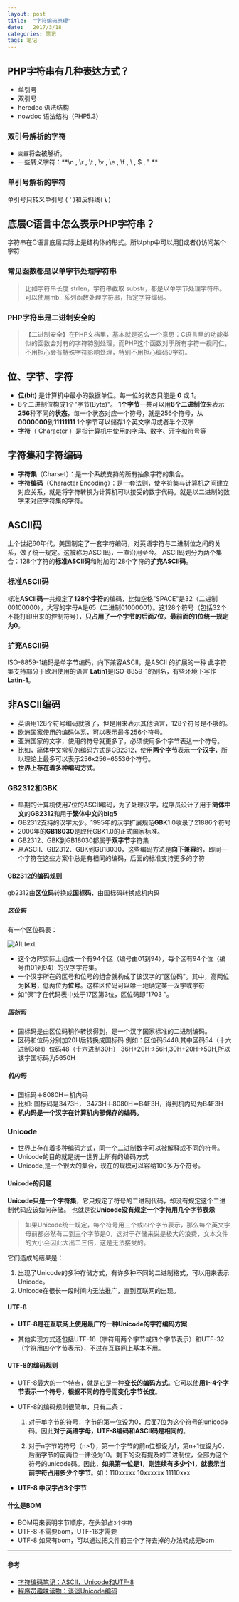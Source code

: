 ```yaml
---
layout: post
title:  "字符编码原理"
date:   2017/3/18
categories: 笔记
tags: 笔记
---
```


## PHP字符串有几种表达方式？
- 单引号
- 双引号
- heredoc 语法结构
- nowdoc  语法结构（PHP5.3）

### 双引号解析的字符
- `变量`将会被解析。
- 一些转义字符：**\n , \r , \t , \v , \e , \f , \\ , \$ , \" **

### 单引号解析的字符
单引号只转义单引号 ( **\'** )和反斜线( **\\** )

## 底层C语言中怎么表示PHP字符串？
 字符串在C语言底层实际上是结构体的形式。所以php中可以用[]或者{}访问某个字符

### **常见函数都是以单字节处理字符串**
>比如字符串长度 strlen，字符串截取 substr，都是以单字节处理字符串。可以使用mb_ 系列函数处理字符串，指定字符编码。

### PHP字符串是二进制安全的
>【二进制安全】在PHP文档里，基本就是这么一个意思：C语言里的功能类似的函数会对有的字符特别处理，而PHP这个函数对于所有字符一视同仁，不用担心会有特殊字符影响处理，特别不用担心编码0字符。

## 位、字节、字符
- **位(bit)** 是计算机中最小的数据单位。每一位的状态只能是 **0** 或 **1**。
- 8个二进制位构成1个"字节(Byte)"。
**1个字节**一共可以用**8个二进制位**来表示**256**种不同的**状态**，每一个状态对应一个符号，就是256个符号，从**0000000**到**11111111**
1个字节可以储存1个英文字母或者半个汉字
- **字符**（ Character ）是指计算机中使用的字母、数字、汗字和符号等

## 字符集和字符编码
- **字符集**（Charset）：是一个系统支持的所有抽象字符的集合。
- **字符编码**（Character Encoding）：是一套法则，使字符集与计算机之间建立对应关系，就是将字符转换为计算机可以接受的数字代码。就是以二进制的数字来对应字符集的字符。

## ASCII码
上个世纪60年代，美国制定了一套字符编码，对英语字符与二进制位之间的关系，做了统一规定。这被称为ASCII码，一直沿用至今。
ASCII码划分为两个集合：128个字符的**标准ASCII码**和附加的128个字符的**扩充ASCII码**。

### 标准ASCII码
标准**ASCII码**一共规定了**128个字符**的编码，比如空格"SPACE"是32（二进制00100000），大写的字母A是65（二进制01000001）。这128个符号（包括32个不能打印出来的控制符号），**只占用了一个字节的后面7位**，**最前面的1位统一规定为0**。

### 扩充ASCII码
ISO-8859-1编码是单字节编码，向下兼容ASCII，是ASCII 的扩展的一种
此字符集支持部分于欧洲使用的语言
**Latin1**是ISO-8859-1的别名，有些环境下写作**Latin-1**。


## 非ASCII编码

- 英语用128个符号编码就够了，但是用来表示其他语言，128个符号是不够的。
- 欧洲国家使用的编码体系，可以表示最多256个符号。
- 亚洲国家的文字，使用的符号就更多了，必须使用多个字节表达一个符号。
- 比如，简体中文常见的编码方式是GB2312，使用**两个字节**表示**一个汉字**，所以理论上最多可以表示256x256=65536个符号。
- **世界上存在着多种编码方式**。

### GB2312和GBK

- 早期的计算机使用7位的ASCII编码，为了处理汉字，程序员设计了用于**简体中文**的**GB2312**和用于**繁体中文**的**big5**
- GB2312支持的汉字太少。1995年的汉字扩展规范**GBK**1.0收录了21886个符号
- 2000年的**GB18030**是取代GBK1.0的正式国家标准。
- GB2312、GBK到GB18030都属于**双字节**字符集
- 从ASCII、GB2312、GBK到GB18030，这些编码方法是**向下兼容**的，即同一个字符在这些方案中总是有相同的编码，后面的标准支持更多的字符

#### GB2312的编码规则
gb2312由**区位码**转换成**国标码**，由国标码转换成机内码

##### 区位码
有一个区位码表：

![Alt text](/assets/img/1445226986384.png)

- 这个方阵实际上组成一个有94个区（编号由01到94），每个区有94个位（编号由01到94）的汉字字符集。
- 一个汉字所在的区号和位号的组合就构成了该汉字的"区位码"。其中，高两位为**区号**，低两位为**位号**。这样区位码可以唯一地确定某一汉字或字符
- 如“保”字在代码表中处于17区第3位，区位码即“1703 ”。

##### 国标码
- 国标码是由区位码稍作转换得到，是一个汉字国家标准的二进制编码。
- 区码和位码分别加20H后转换成国标码
例如：区位码5448,其中区码54（十六进制36H）位码48（十六进制30H）
36H+20H->56H,30H+20H->50H,所以该字国标码为5650H

##### 机内码
- 国标码＋8080H＝机内码
- 比如: 国标码是3473H， 3473H＋8080H＝B4F3H，得到机内码为B4F3H
- **机内码是一个汉字在计算机内部保存的编码。**


### Unicode
- 世界上存在着多种编码方式，同一个二进制数字可以被解释成不同的符号。
- Unicode的目的就是统一世界上所有的编码方式
- Unicode,是一个很大的集合，现在的规模可以容纳100多万个符号。

#### Unicode的问题
**Unicode只是一个字符集**，它只规定了符号的二进制代码，却没有规定这个二进制代码应该如何存储。
也就是说**Unicode没有规定一个字符用几个字节表示**
>如果Unicode统一规定，每个符号用三个或四个字节表示，那么每个英文字母前都必然有二到三个字节是0，这对于存储来说是极大的浪费，文本文件的大小会因此大出二三倍，这是无法接受的。

它们造成的结果是：
1. 出现了Unicode的多种存储方式，有许多种不同的二进制格式，可以用来表示Unicode。
2. Unicode在很长一段时间内无法推广，直到互联网的出现。

#### UTF-8

- **UTF-8是在互联网上使用最广的一种Unicode的字符编码方案**

- 其他实现方式还包括UTF-16（字符用两个字节或四个字节表示）和UTF-32（字符用四个字节表示），不过在互联网上基本不用。

#### UTF-8的编码规则

- UTF-8最大的一个特点，就是它是一种**变长的编码方式**。它可以使**用1~4个字节表示一个符号，根据不同的符号而变化字节长度**。

- UTF-8的编码规则很简单，只有二条：
	1. 对于单字节的符号，字节的第一位设为0，后面7位为这个符号的unicode码。因此**对于英语字母，UTF-8编码和ASCII码是相同的**。

	2. 对于n字节的符号（n>1），第一个字节的前n位都设为1，第n+1位设为0，后面字节的前两位一律设为10。剩下的没有提及的二进制位，全部为这个符号的unicode码。因此，**如果第一位是1，则连续有多少个1，就表示当前字符占用多少个字节**。如：110xxxxx 10xxxxxx 11110xxx

- **UTF-8 中汉字占3个字节**

#### 什么是BOM
- BOM用来表明字节顺序，在头部占`3个字符`
- UTF-8 不需要bom，UTF-16才需要
- UTF-8 如果有bom，可以通过把文件前三个字符去掉的办法转成无bom

-------------
#### 参考
- [字符编码笔记：ASCII，Unicode和UTF-8](http://www.ruanyifeng.com/blog/2007/10/ascii_unicode_and_utf-8.html)
- [程序员趣味读物：谈谈Unicode编码](http://www.pconline.com.cn/pcedu/empolder/gj/other/0505/616631.html)